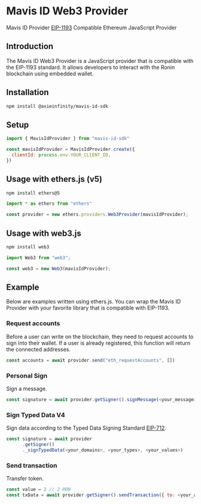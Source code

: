 # Mavis ID Web3 Provider

Mavis ID Provider [EIP-1193](https://eips.ethereum.org/EIPS/eip-1193) Compatible Ethereum JavaScript Provider

## Introduction

The Mavis ID Web3 Provider is a JavaScript provider that is compatible with the EIP-1193 standard. It allows developers to interact with the Ronin blockchain using embedded wallet.

## Installation

```bash
npm install @axieinfinity/mavis-id-sdk
```

## Setup

```js
import { MavisIdProvider } from "mavis-id-sdk"

const mavisIdProvider = MavisIdProvider.create({
  clientId: process.env.YOUR_CLIENT_ID,
})
```

## Usage with ethers.js (v5)

```sh
npm install ethers@5
```

```js
import * as ethers from "ethers"

const provider = new ethers.providers.Web3Provider(mavisIdProvider);
```

## Usage with web3.js

```sh
npm install web3
```

```js
import Web3 from "web3";

const web3 = new Web3(mavisIdProvider);
```

## Example

Below are examples written using ethers.js. You can wrap the Mavis ID Provider with your favorite library that is compatible with EIP-1193.

### Request accounts

Before a user can write on the blockchain, they need to request accounts to sign into their wallet. If a user is already registered, this function will return the connected addresses.

```js
const accounts = await provider.send("eth_requestAccounts", [])
```

### Personal Sign

Sign a message.

```js
const signature = await provider.getSigner().signMessage(<your_message>)
```

### Sign Typed Data V4

Sign data according to the Typed Data Signing Standard [EIP-712](https://eips.ethereum.org/EIPS/eip-712).

```js
const signature = await provider
      .getSigner()
      ._signTypedData(<your_domains>, <your_types>, <your_values>)
```

### Send transaction

Transfer token.

```js
const value = 2 // 2 RON
const txData = await provider.getSigner().sendTransaction({ to: <your_address>, value})
```
